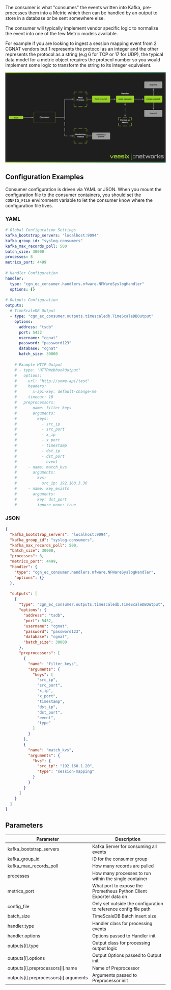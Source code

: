 The consumer is what "consumes" the events written into Kafka, pre-processes them into a Metric which then can be handled by an output to store in a database or be sent somewhere else.

The consumer will typically implement vendor specific logic to normalize the event into one of the few Metric models available.

For example if you are looking to ingest a session mapping event from 2 CGNAT vendors but 1 represents the protocol as an integer and the other represents the protocol as a string (e.g 6 for TCP or 17 for UDP), the typical data model for a metric object requires the protocol number so you would implement some logic to transform the string to its integer equivalent.

![Consumer Basic Architecture](../img/consumer.png)

## Configuration Examples

Consumer configuration is driven via YAML or JSON. When you mount the configuration file to the consumer containers, you should set the `CONFIG_FILE` environment variable to let the consumer know where the configuration file lives.

### YAML

```yaml
# Global Configuration Settings
kafka_bootstrap_servers: "localhost:9094"
kafka_group_id: "syslog-consumers"
kafka_max_records_poll: 500
batch_size: 30000
processes: 8
metrics_port: 4499

# Handler Configuration
handler:
  type: "cgn_ec_consumer.handlers.nfware.NFWareSyslogHandler"
  options: {}

# Outputs Configuration
outputs:
  # TimeScaleDB Output
  - type: "cgn_ec_consumer.outputs.timescaledb.TimeScaleDBOutput"
    options:
      address: "tsdb"
      port: 5432
      username: "cgnat"
      password: "password123"
      database: "cgnat"
      batch_size: 30000

    # Example HTTP Output
    # - type: "HTTPWebhookOutput"
    #   options:
    #     url: "http://some-api/test"
    #     headers:
    #       x-api-key: default-change-me
    #     timeout: 10
    #   preprocessors:
    #     - name: filter_keys
    #       arguments:
    #         keys:
    #           - src_ip
    #           - src_port
    #           - x_ip
    #           - x_port
    #           - timestamp
    #           - dst_ip
    #           - dst_port
    #           - event
    #     - name: match_kvs
    #       arguments:
    #         kvs:
    #           src_ip: 192.168.3.30
    #     - name: key_exists
    #       arguments:
    #         key: dst_port
    #         ignore_none: true
```

### JSON

```json
{
  "kafka_bootstrap_servers": "localhost:9094",
  "kafka_group_id": "syslog-consumers",
  "kafka_max_records_poll": 500,
  "batch_size": 30000,
  "processes": 8,
  "metrics_port": 4499,
  "handler": {
    "type": "cgn_ec_consumer.handlers.nfware.NFWareSyslogHandler",
    "options": {}
  },
  
  "outputs": [
    {
      "type": "cgn_ec_consumer.outputs.timescaledb.TimeScaleDBOutput",
      "options": {
        "address": "tsdb",
        "port": 5432,
        "username": "cgnat",
        "password": "password123",
        "database": "cgnat",
        "batch_size": 30000
      },
      "preprocessors": [
        {
          "name": "filter_keys",
          "arguments": {
            "keys": [
              "src_ip",
              "src_port",
              "x_ip",
              "x_port",
              "timestamp",
              "dst_ip",
              "dst_port",
              "event",
              "type"
            ]
          }
        },
        {
          "name": "match_kvs",
          "arguments": {
            "kvs": {
              "src_ip": "192.168.1.20",
              "type": "session-mapping"
            }
          }
        }
      ]
    }
  ]
}
```

## Parameters

| Parameter                   | Description                           |
| --------------------------- | ------------------------------------- | 
| kafka_bootstrap_servers     | Kafka Server for consuming all events |
| kafka_group_id              | ID for the consumer group             |
| kafka_max_records_poll      | How many records are pulled           |
| processes                   | How many processes to run within the single container |
| metrics_port                | What port to expose the Prometheus Python Client Exporter data on |
| config_file                 | Only set outside the configuration to reference config file path    |
| batch_size                  | TimeScaleDB Batch insert size         |
| handler.type                | Handler class for processing events   |
| handler.options             | Options passed to Handler init        |
| outputs[i].type                | Output class for processing output logic |
| outputs[i].options             | Output Options passed to Output init  |
| outputs[i].preprocessors[i].name  | Name of Preprocessor                  |
| outputs[i].preprocessors[i].arguments | Arguments passed to Preprocessor init |